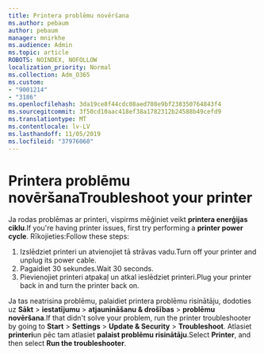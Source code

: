 ```yaml
---
title: Printera problēmu novēršana
ms.author: pebaum
author: pebaum
manager: mnirkhe
ms.audience: Admin
ms.topic: article
ROBOTS: NOINDEX, NOFOLLOW
localization_priority: Normal
ms.collection: Adm_O365
ms.custom:
- "9001214"
- "3186"
ms.openlocfilehash: 3da19ce8f44cdc08aed708e9bf238350764843f4
ms.sourcegitcommit: 3f50cd10aac418ef38a1782312b24588b49cefd9
ms.translationtype: MT
ms.contentlocale: lv-LV
ms.lasthandoff: 11/05/2019
ms.locfileid: "37976060"
---
```

# <a name="troubleshoot-your-printer"></a><span data-ttu-id="39a3e-102">Printera problēmu novēršana</span><span class="sxs-lookup"><span data-stu-id="39a3e-102">Troubleshoot your printer</span></span>

<span data-ttu-id="39a3e-103">Ja rodas problēmas ar printeri, vispirms mēģiniet veikt **printera enerģijas ciklu**.</span><span class="sxs-lookup"><span data-stu-id="39a3e-103">If you're having printer issues, first try performing a **printer power cycle**.</span></span> <span data-ttu-id="39a3e-104">Rīkojieties:</span><span class="sxs-lookup"><span data-stu-id="39a3e-104">Follow these steps:</span></span>

1. <span data-ttu-id="39a3e-105">Izslēdziet printeri un atvienojiet tā strāvas vadu.</span><span class="sxs-lookup"><span data-stu-id="39a3e-105">Turn off your printer and unplug its power cable.</span></span>
2. <span data-ttu-id="39a3e-106">Pagaidiet 30 sekundes.</span><span class="sxs-lookup"><span data-stu-id="39a3e-106">Wait 30 seconds.</span></span>
3. <span data-ttu-id="39a3e-107">Pievienojiet printeri atpakaļ un atkal ieslēdziet printeri.</span><span class="sxs-lookup"><span data-stu-id="39a3e-107">Plug your printer back in and turn the printer back on.</span></span>

<span data-ttu-id="39a3e-108">Ja tas neatrisina problēmu, palaidiet printera problēmu risinātāju, dodoties uz **Sākt** > **iestatījumu** > **atjaunināšanu & drošības** > **problēmu novēršana**.</span><span class="sxs-lookup"><span data-stu-id="39a3e-108">If that didn't solve your problem, run the printer troubleshooter by going to **Start** > **Settings** > **Update & Security** > **Troubleshoot**.</span></span> <span data-ttu-id="39a3e-109">Atlasiet **printeri**un pēc tam atlasiet **palaist problēmu risinātāju**.</span><span class="sxs-lookup"><span data-stu-id="39a3e-109">Select **Printer**, and then select **Run the troubleshooter**.</span></span>